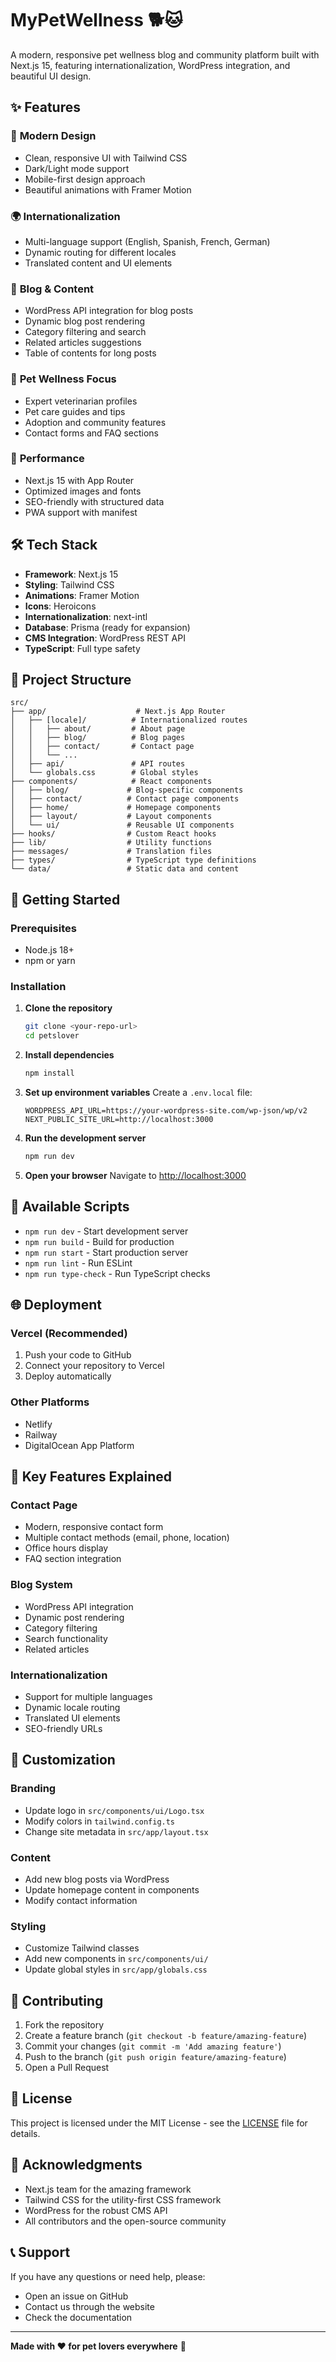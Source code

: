 # MyPetWellness 🐕🐱

A modern, responsive pet wellness blog and community platform built with Next.js 15, featuring internationalization, WordPress integration, and beautiful UI design.

## ✨ Features

### 🎨 **Modern Design**
- Clean, responsive UI with Tailwind CSS
- Dark/Light mode support
- Mobile-first design approach
- Beautiful animations with Framer Motion

### 🌍 **Internationalization**
- Multi-language support (English, Spanish, French, German)
- Dynamic routing for different locales
- Translated content and UI elements

### 📝 **Blog & Content**
- WordPress API integration for blog posts
- Dynamic blog post rendering
- Category filtering and search
- Related articles suggestions
- Table of contents for long posts

### 🏥 **Pet Wellness Focus**
- Expert veterinarian profiles
- Pet care guides and tips
- Adoption and community features
- Contact forms and FAQ sections

### 🚀 **Performance**
- Next.js 15 with App Router
- Optimized images and fonts
- SEO-friendly with structured data
- PWA support with manifest

## 🛠️ Tech Stack

- **Framework**: Next.js 15
- **Styling**: Tailwind CSS
- **Animations**: Framer Motion
- **Icons**: Heroicons
- **Internationalization**: next-intl
- **Database**: Prisma (ready for expansion)
- **CMS Integration**: WordPress REST API
- **TypeScript**: Full type safety

## 📁 Project Structure

```
src/
├── app/                    # Next.js App Router
│   ├── [locale]/          # Internationalized routes
│   │   ├── about/         # About page
│   │   ├── blog/          # Blog pages
│   │   ├── contact/       # Contact page
│   │   └── ...
│   ├── api/               # API routes
│   └── globals.css        # Global styles
├── components/            # React components
│   ├── blog/             # Blog-specific components
│   ├── contact/          # Contact page components
│   ├── home/             # Homepage components
│   ├── layout/           # Layout components
│   └── ui/               # Reusable UI components
├── hooks/                # Custom React hooks
├── lib/                  # Utility functions
├── messages/             # Translation files
├── types/                # TypeScript type definitions
└── data/                 # Static data and content
```

## 🚀 Getting Started

### Prerequisites
- Node.js 18+ 
- npm or yarn

### Installation

1. **Clone the repository**
   ```bash
   git clone <your-repo-url>
   cd petslover
   ```

2. **Install dependencies**
   ```bash
   npm install
   ```

3. **Set up environment variables**
   Create a `.env.local` file:
   ```env
   WORDPRESS_API_URL=https://your-wordpress-site.com/wp-json/wp/v2
   NEXT_PUBLIC_SITE_URL=http://localhost:3000
   ```

4. **Run the development server**
   ```bash
   npm run dev
   ```

5. **Open your browser**
   Navigate to [http://localhost:3000](http://localhost:3000)

## 📱 Available Scripts

- `npm run dev` - Start development server
- `npm run build` - Build for production
- `npm run start` - Start production server
- `npm run lint` - Run ESLint
- `npm run type-check` - Run TypeScript checks

## 🌐 Deployment

### Vercel (Recommended)
1. Push your code to GitHub
2. Connect your repository to Vercel
3. Deploy automatically

### Other Platforms
- Netlify
- Railway
- DigitalOcean App Platform

## 🎯 Key Features Explained

### Contact Page
- Modern, responsive contact form
- Multiple contact methods (email, phone, location)
- Office hours display
- FAQ section integration

### Blog System
- WordPress API integration
- Dynamic post rendering
- Category filtering
- Search functionality
- Related articles

### Internationalization
- Support for multiple languages
- Dynamic locale routing
- Translated UI elements
- SEO-friendly URLs

## 🎨 Customization

### Branding
- Update logo in `src/components/ui/Logo.tsx`
- Modify colors in `tailwind.config.ts`
- Change site metadata in `src/app/layout.tsx`

### Content
- Add new blog posts via WordPress
- Update homepage content in components
- Modify contact information

### Styling
- Customize Tailwind classes
- Add new components in `src/components/ui/`
- Update global styles in `src/app/globals.css`

## 🤝 Contributing

1. Fork the repository
2. Create a feature branch (`git checkout -b feature/amazing-feature`)
3. Commit your changes (`git commit -m 'Add amazing feature'`)
4. Push to the branch (`git push origin feature/amazing-feature`)
5. Open a Pull Request

## 📄 License

This project is licensed under the MIT License - see the [LICENSE](LICENSE) file for details.

## 🙏 Acknowledgments

- Next.js team for the amazing framework
- Tailwind CSS for the utility-first CSS framework
- WordPress for the robust CMS API
- All contributors and the open-source community

## 📞 Support

If you have any questions or need help, please:
- Open an issue on GitHub
- Contact us through the website
- Check the documentation

---

**Made with ❤️ for pet lovers everywhere** 🐾